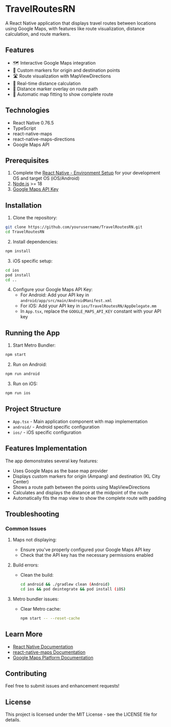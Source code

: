# TravelRoutesRN

A React Native application that displays travel routes between locations using Google Maps, with features like route visualization, distance calculation, and route markers.

## Features

- 🗺️ Interactive Google Maps integration
- 📍 Custom markers for origin and destination points
- 🛣️ Route visualization with MapViewDirections
- 📏 Real-time distance calculation
- 🎯 Distance marker overlay on route path
- 🔄 Automatic map fitting to show complete route

## Technologies

- React Native 0.76.5
- TypeScript
- react-native-maps
- react-native-maps-directions
- Google Maps API

## Prerequisites

1. Complete the [React Native - Environment Setup](https://reactnative.dev/docs/environment-setup) for your development OS and target OS (iOS/Android)
2. [Node.js](https://nodejs.org/) >= 18
3. [Google Maps API Key](https://developers.google.com/maps/documentation/javascript/get-api-key)

## Installation

1. Clone the repository:
```bash
git clone https://github.com/yourusername/TravelRoutesRN.git
cd TravelRoutesRN
```

2. Install dependencies:
```bash
npm install
```

3. iOS specific setup:
```bash
cd ios
pod install
cd ..
```

4. Configure your Google Maps API Key:
   - For Android: Add your API key in `android/app/src/main/AndroidManifest.xml`
   - For iOS: Add your API key in `ios/TravelRoutesRN/AppDelegate.mm`
   - In `App.tsx`, replace the `GOOGLE_MAPS_API_KEY` constant with your API key

## Running the App

1. Start Metro Bundler:
```bash
npm start
```

2. Run on Android:
```bash
npm run android
```

3. Run on iOS:
```bash
npm run ios
```

## Project Structure

- `App.tsx` - Main application component with map implementation
- `android/` - Android specific configuration
- `ios/` - iOS specific configuration

## Features Implementation

The app demonstrates several key features:

- Uses Google Maps as the base map provider
- Displays custom markers for origin (Ampang) and destination (KL City Center)
- Shows a route path between the points using MapViewDirections
- Calculates and displays the distance at the midpoint of the route
- Automatically fits the map view to show the complete route with padding

## Troubleshooting

### Common Issues

1. Maps not displaying:
   - Ensure you've properly configured your Google Maps API key
   - Check that the API key has the necessary permissions enabled

2. Build errors:
   - Clean the build:
     ```bash
     cd android && ./gradlew clean (Android)
     cd ios && pod deintegrate && pod install (iOS)
     ```

3. Metro bundler issues:
   - Clear Metro cache:
     ```bash
     npm start -- --reset-cache
     ```

## Learn More

- [React Native Documentation](https://reactnative.dev/docs/getting-started)
- [react-native-maps Documentation](https://github.com/react-native-maps/react-native-maps)
- [Google Maps Platform Documentation](https://developers.google.com/maps/documentation)

## Contributing

Feel free to submit issues and enhancement requests!

## License

This project is licensed under the MIT License - see the LICENSE file for details.
